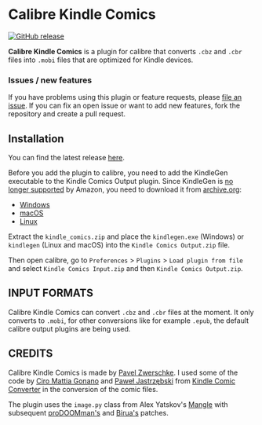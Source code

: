 # Calibre Kindle Comics

[![GitHub release](https://img.shields.io/github/release/pavelzw/calibre-kindle-comics.svg)](https://github.com/pavelzw/calibre-kindle-comics/releases/latest)

**Calibre Kindle Comics** is a plugin for calibre that converts 
``.cbz`` and ``.cbr`` files into ``.mobi`` files that are 
optimized for Kindle devices. 

### Issues / new features
If you have problems using this plugin or feature requests, please 
[file an issue](https://github.com/pavelzw/calibre-kindle-comics/issues/new).
If you can fix an open issue or want to add new features, 
fork the repository and create a pull request.

## Installation
You can find the latest release 
[here](https://github.com/pavelzw/calibre-kindle-comics/releases/latest).

Before you add the plugin to calibre, you need to add the 
KindleGen executable to the Kindle Comics Output plugin.
Since KindleGen is [no longer supported](https://www.amazon.com/gp/feature.html?ie=UTF8&docId=1000765211) 
by Amazon, you need to download it from [archive.org](https://archive.org/details/kindlegen2.9):

- [Windows](https://archive.org/download/kindlegen2.9/kindlegen_win32_v2_9.zip/kindlegen.exe)
- [macOS](https://archive.org/download/kindlegen2.9/KindleGen_Mac_i386_v2_9.zip/kindlegen)
- [Linux](https://archive.org/download/kindlegen2.9/kindlegen_linux_2.6_i386_v2_9.tar.gz)

Extract the ``kindle_comics.zip`` and place the ``kindlegen.exe`` (Windows)
or ``kindlegen`` (Linux and macOS) into the ``Kindle Comics Output.zip`` file.

Then open calibre, go to ``Preferences`` > ``Plugins`` > ``Load plugin from file``
and select ``Kindle Comics Input.zip`` and then ``Kindle Comics Output.zip``.

## INPUT FORMATS
Calibre Kindle Comics can convert ``.cbz`` and ``.cbr`` files at the moment.
It only converts to ``.mobi``, for other conversions like for example ``.epub``, 
the default calibre output plugins are being used.

## CREDITS
Calibre Kindle Comics is made by [Pavel Zwerschke](https://github.com/pavelzw).
I used some of the code by [Ciro Mattia Gonano](https://github.com/ciromattia) 
and [Paweł Jastrzębski](https://github.com/AcidWeb) from 
[Kindle Comic Converter](https://github.com/ciromattia/kcc) in the conversion 
of the comic files.

The plugin uses the ``image.py`` class from Alex Yatskov's [Mangle](https://github.com/FooSoft/mangle/) 
with subsequent [proDOOMman's](https://github.com/proDOOMman/Mangle) 
and [Birua's](https://github.com/Birua/Mangle) patches.